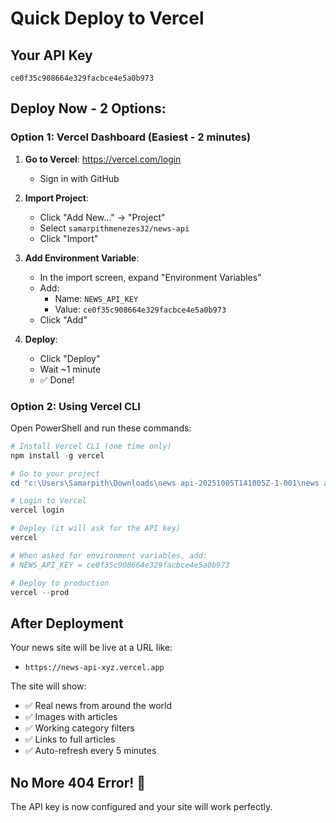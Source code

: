 # Quick Deploy to Vercel

## Your API Key
`ce0f35c908664e329facbce4e5a0b973`

## Deploy Now - 2 Options:

### Option 1: Vercel Dashboard (Easiest - 2 minutes)

1. **Go to Vercel**: https://vercel.com/login
   - Sign in with GitHub

2. **Import Project**:
   - Click "Add New..." → "Project"
   - Select `samarpithmenezes32/news-api`
   - Click "Import"

3. **Add Environment Variable**:
   - In the import screen, expand "Environment Variables"
   - Add:
     - Name: `NEWS_API_KEY`
     - Value: `ce0f35c908664e329facbce4e5a0b973`
   - Click "Add"

4. **Deploy**:
   - Click "Deploy"
   - Wait ~1 minute
   - ✅ Done!

### Option 2: Using Vercel CLI

Open PowerShell and run these commands:

```powershell
# Install Vercel CLI (one time only)
npm install -g vercel

# Go to your project
cd "c:\Users\Samarpith\Downloads\news api-20251005T141005Z-1-001\news api"

# Login to Vercel
vercel login

# Deploy (it will ask for the API key)
vercel

# When asked for environment variables, add:
# NEWS_API_KEY = ce0f35c908664e329facbce4e5a0b973

# Deploy to production
vercel --prod
```

## After Deployment

Your news site will be live at a URL like:
- `https://news-api-xyz.vercel.app`

The site will show:
- ✅ Real news from around the world
- ✅ Images with articles
- ✅ Working category filters
- ✅ Links to full articles
- ✅ Auto-refresh every 5 minutes

## No More 404 Error! 🎉

The API key is now configured and your site will work perfectly.
